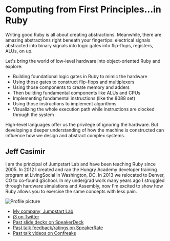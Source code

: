 # Computing from First Principles...in Ruby

Writing good Ruby is all about creating abstractions. Meanwhile, there are amazing abstractions right beneath your fingertips: electrical signals abstracted into binary signals into logic gates into flip-flops, registers, ALUs, on up.

Let's bring the world of low-level hardware into object-oriented Ruby and explore:

* Building foundational logic gates in Ruby to mimic the hardware
* Using those gates to construct flip-flops and multiplexers
* Using those components to create memory and adders
* Then building fundamental components like ALUs and CPUs
* Implementing fundamental instructions (like the 8088 set)
* Using those instructions to implement algorithms
* Visualizing the whole execution path while instructions are clocked through the system

High-level languages offer us the privilege of ignoring the hardware. But developing a deeper understanding of how the machine is constructed can influence how we design and abstract complex systems.

## Jeff Casimir

I am the principal of Jumpstart Lab and have been teaching Ruby since 2005. In 2012 I created and ran the Hungry Academy developer training program at LivingSocial in Washington, DC. In 2013 we relocated to Denver, CO to co-found gSchool. In my undergrad work many years ago I struggled through hardware simulations and Assembly, now I'm excited to show how Ruby allows you to exercise the same concepts with less pain.

![Profile picture](https://raw.github.com/jcasimir/rubyconfau-2014-cfp/computing_from_first_principles/talk-jeff_casimir-computing_from_first_principles/profile_picture.jpg)

- [My company, Jumpstart Lab](http://jumpstartlab.com)
- [j3 on Twitter](https://twitter.com/j3)
- [Past slide decks on SpeakerDeck](https://speakerdeck.com/j3)
- [Past talk feedback/ratings on SpeakerRate](http://speakerrate.com/search?utf8=%E2%9C%93&q=jeff+casimir)
- [Past talk videos on Confreaks](http://www.confreaks.com/presenters/9-jeff-casimir)
